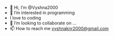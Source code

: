 - 👋 Hi, I’m @Vyshna2000
- 👀 I’m interested in programming
- I love to coding
- 💞️ I’m looking to collaborate on ...
- 📫 How to reach me vyshnaknr2000@gmail.com

<!---
Vyshna2000/Vyshna2000 is a ✨ special ✨ repository because its `README.md` (this file) appears on your GitHub profile.
You can click the Preview link to take a look at your changes.
--->
